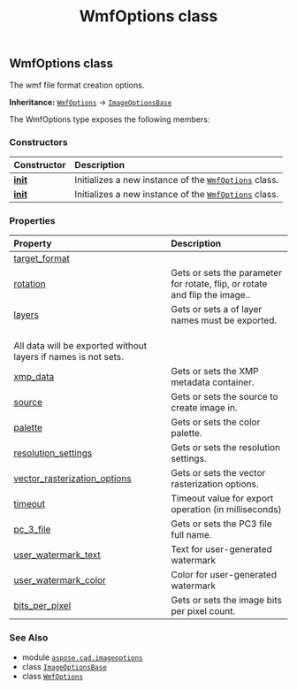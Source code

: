 ﻿---
title: WmfOptions class
second_title: Aspose.CAD for Python via .NET API References
description: 
type: docs
weight: 320
url: /aspose.cad.imageoptions/wmfoptions/
is_root: false
---

## WmfOptions class

The wmf file format creation options.



**Inheritance:** [`WmfOptions`](/cad/python-net/aspose.cad.imageoptions/wmfoptions) → 
[`ImageOptionsBase`](/cad/python-net/aspose.cad/imageoptionsbase)



The WmfOptions type exposes the following members:

### Constructors
| Constructor | Description |
| :- | :- |
| [__init__](/cad/python-net/aspose.cad.imageoptions/wmfoptions/__init__/#) | Initializes a new instance of the [`WmfOptions`](/cad/python-net/aspose.cad.imageoptions/wmfoptions) class. |
| [__init__](/cad/python-net/aspose.cad.imageoptions/wmfoptions/__init__/#aspose.cad.imageoptions.WmfOptions) | Initializes a new instance of the [`WmfOptions`](/cad/python-net/aspose.cad.imageoptions/wmfoptions) class. |


### Properties
| Property | Description |
| :- | :- |
| [target_format](/cad/python-net/aspose.cad.imageoptions/wmfoptions/target_format) |  |
| [rotation](/cad/python-net/aspose.cad.imageoptions/wmfoptions/rotation) | Gets or sets the parameter for rotate, flip, or rotate and flip the image.. |
| [layers](/cad/python-net/aspose.cad.imageoptions/wmfoptions/layers) | Gets or sets a of layer names must be exported.<br/>All data will be exported without layers if names is not sets. |
| [xmp_data](/cad/python-net/aspose.cad.imageoptions/wmfoptions/xmp_data) | Gets or sets the XMP metadata container. |
| [source](/cad/python-net/aspose.cad.imageoptions/wmfoptions/source) | Gets or sets the source to create image in. |
| [palette](/cad/python-net/aspose.cad.imageoptions/wmfoptions/palette) | Gets or sets the color palette. |
| [resolution_settings](/cad/python-net/aspose.cad.imageoptions/wmfoptions/resolution_settings) | Gets or sets the resolution settings. |
| [vector_rasterization_options](/cad/python-net/aspose.cad.imageoptions/wmfoptions/vector_rasterization_options) | Gets or sets the vector rasterization options. |
| [timeout](/cad/python-net/aspose.cad.imageoptions/wmfoptions/timeout) | Timeout value for export operation (in milliseconds) |
| [pc_3_file](/cad/python-net/aspose.cad.imageoptions/wmfoptions/pc_3_file) | Gets or sets the PC3 file full name. |
| [user_watermark_text](/cad/python-net/aspose.cad.imageoptions/wmfoptions/user_watermark_text) | Text for user-generated watermark |
| [user_watermark_color](/cad/python-net/aspose.cad.imageoptions/wmfoptions/user_watermark_color) | Color for user-generated watermark |
| [bits_per_pixel](/cad/python-net/aspose.cad.imageoptions/wmfoptions/bits_per_pixel) | Gets or sets the image bits per pixel count. |



### See Also
* module [`aspose.cad.imageoptions`](..)
* class [`ImageOptionsBase`](/cad/python-net/aspose.cad/imageoptionsbase)
* class [`WmfOptions`](/cad/python-net/aspose.cad.imageoptions/wmfoptions)
